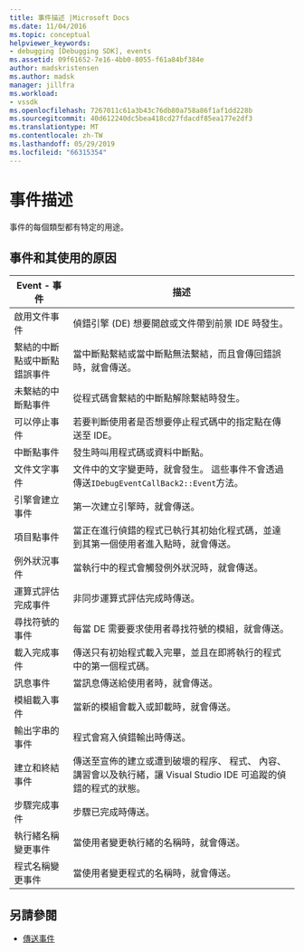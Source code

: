 ```yaml
---
title: 事件描述 |Microsoft Docs
ms.date: 11/04/2016
ms.topic: conceptual
helpviewer_keywords:
- debugging [Debugging SDK], events
ms.assetid: 09f61652-7e16-4bb0-8055-f61a84bf384e
author: madskristensen
ms.author: madsk
manager: jillfra
ms.workload:
- vssdk
ms.openlocfilehash: 7267011c61a3b43c76db80a758a86f1af1dd228b
ms.sourcegitcommit: 40d612240dc5bea418cd27fdacdf85ea177e2df3
ms.translationtype: MT
ms.contentlocale: zh-TW
ms.lasthandoff: 05/29/2019
ms.locfileid: "66315354"
---
```

# <a name="event-descriptions"></a>事件描述
事件的每個類型都有特定的用途。

## <a name="events-and-the-reasons-for-their-use"></a>事件和其使用的原因

|Event - 事件|描述|
|-----------|-----------------|
|啟用文件事件|偵錯引擎 (DE) 想要開啟或文件帶到前景 IDE 時發生。|
|繫結的中斷點或中斷點錯誤事件|當中斷點繫結或當中斷點無法繫結，而且會傳回錯誤時，就會傳送。|
|未繫結的中斷點事件|從程式碼會繫結的中斷點解除繫結時發生。|
|可以停止事件|若要判斷使用者是否想要停止程式碼中的指定點在傳送至 IDE。|
|中斷點事件|發生時叫用程式碼或資料中斷點。|
|文件文字事件|文件中的文字變更時，就會發生。 這些事件不會透過傳送`IDebugEventCallBack2::Event`方法。|
|引擎會建立事件|第一次建立引擎時，就會傳送。|
|項目點事件|當正在進行偵錯的程式已執行其初始化程式碼，並達到其第一個使用者進入點時，就會傳送。|
|例外狀況事件|當執行中的程式會觸發例外狀況時，就會傳送。|
|運算式評估完成事件|非同步運算式評估完成時傳送。|
|尋找符號的事件|每當 DE 需要要求使用者尋找符號的模組，就會傳送。|
|載入完成事件|傳送只有初始程式載入完畢，並且在即將執行的程式中的第一個程式碼。|
|訊息事件|當訊息傳送給使用者時，就會傳送。|
|模組載入事件|當新的模組會載入或卸載時，就會傳送。|
|輸出字串的事件|程式會寫入偵錯輸出時傳送。|
|建立和終結事件|傳送至宣佈的建立或遭到破壞的程序、 程式、 內容、 講習會以及執行緒，讓 Visual Studio IDE 可追蹤的偵錯的程式的狀態。|
|步驟完成事件|步驟已完成時傳送。|
|執行緒名稱變更事件|當使用者變更執行緒的名稱時，就會傳送。|
|程式名稱變更事件|當使用者變更程式的名稱時，就會傳送。|

## <a name="see-also"></a>另請參閱
- [傳送事件](../../extensibility/debugger/sending-events.md)